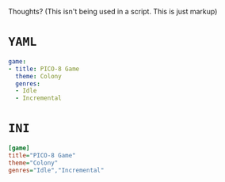 Thoughts?
(This isn't being used in a script. This is just markup)
# `YAML`
```yml
game:
- title: PICO-8 Game
  theme: Colony
  genres:
  - Idle
  - Incremental
```
# `INI`
```ini
[game]
title="PICO-8 Game"
theme="Colony"
genres="Idle","Incremental"
```